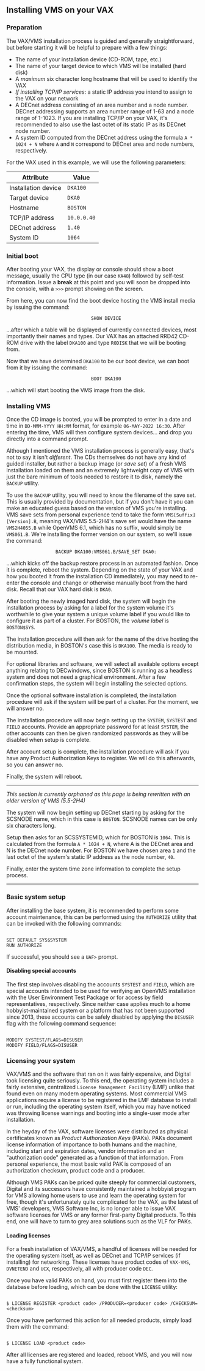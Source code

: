 Installing VMS on your VAX
--------------------------------------------------------------------------------

### Preparation

The VAX/VMS installation process is guided and generally straightforward, but
before starting it will be helpful to prepare with a few things:
* The name of your installation device (CD-ROM, tape, etc.)
* The name of your target device to which VMS will be installed (hard disk)
* A *maximum* six character long hostname that will be used to identify the VAX
* *If installing TCP/IP services*: a static IP address you intend to assign to
  the VAX on your network
* A DECnet address consisting of an area number and a node number. DECnet
  addressing supports an area number range of 1-63 and a node range of 1-1023.
  If you are installing TCP/IP on your VAX, it's recommended to also use the 
  last octet of its static IP as its DECnet node number.
* A system ID computed from the DECnet address using the formula `A * 1024 + N`
  where `A` and `N` correspond to DECnet area and node numbers, respectively.

For the VAX used in this example, we will use the following parameters:

| Attribute           | Value       |
|---------------------|-------------|
| Installation device | `DKA100`    |
| Target device       | `DKA0`      |
| Hostname            | `BOSTON`    |
| TCP/IP address      | `10.0.0.40` |
| DECnet address      | `1.40`      |
| System ID           | `1064`      |

### Initial boot

After booting your VAX, the display or console should show a boot message,
usually the CPU type (in our case `KA48`) followed by self-test information.
Issue a **break** at this point and you will soon be dropped into the console,
with a `>>>` prompt showing on the screen.

From here, you can now find the boot device hosting the VMS install media by
issuing the command:

`                                SHOW DEVICE                                   `

...after which a table will be displayed of currently connected devices,
most importantly their names and types. Our VAX has an attached RRD42 CD-ROM
drive with the label `DKA100` and type `RODISK` that we will be booting from.

Now that we have determined `DKA100` to be our boot device, we can boot from
it by issuing the command:

`                                BOOT DKA100                                   `

...which will start booting the VMS image from the disk. 

### Installing VMS

Once the CD image is booted, you will be prompted to enter in a date and time
in `DD-MMM-YYYY HH:MM` format, for example `06-MAY-2022 16:30`. After entering
the time, VMS will then configure system devices... and drop you directly into
a command prompt.

Although I mentioned the VMS installation process is generally easy, that's not
to say it isn't *different*. The CDs themselves do not have any kind of guided
installer, but rather a backup image (or *save set*) of a fresh VMS installation 
loaded on them and an extremely lightweight copy of VMS with just the bare 
minimum of tools needed to restore it to disk, namely the `BACKUP` utility.

To use the `BACKUP` utility, you will need to know the filename of the save set.
This is usually provided by documentation, but if you don't have it you can
make an educated guess based on the version of VMS you're installing. VMS
save sets from personal experience tend to take the form 
`VMS[Suffix][Version].B`, meaning VAX/VMS 5.5-2H4's save set would have the name
`VMS2H4055.B` while OpenVMS 6.1, which has no suffix, would simply be 
`VMS061.B`. We're installing the former version on our system, so we'll issue
the command:

`                   BACKUP DKA100:VMS061.B/SAVE_SET DKA0:                      `

...which kicks off the backup restore process in an automated fashion. Once it
is complete, reboot the system. Depending on the state of your VAX and how you
booted it from the installation CD immediately, you may need to re-enter the
console and change or otherwise manually boot from the hard disk. Recall that
our VAX hard disk is `DKA0`.

After booting the newly imaged hard disk, the system will begin the installation 
process by asking for a label for the system volume it's worthwhile to give your 
system a unique volume label if you would like to configure it as part of a 
cluster. For BOSTON, the *volume label* is `BOSTON$SYS`.

The installation procedure will then ask for the name of the drive hosting 
the distribution media, in BOSTON's case this is `DKA100`. 
The media is ready to be mounted.

For optional libraries and software, we will select all available options
except anything relating to DECwindows, since BOSTON is running as a
headless system and does not need a graphical environment. After a few 
confirmation steps, the system will begin installing the selected options.

Once the optional software installation is completed, the installation
procedure will ask if the system will be part of a cluster. 
For the moment, we will answer no.

The installation procedure will now begin setting up the `SYSTEM`, `SYSTEST` 
and `FIELD` accounts. Provide an appropriate password for at least `SYSTEM`, 
the other accounts can then be given randomized passwords as they will be 
disabled when setup is complete.

After account setup is complete, the installation procedure will ask if you
have any Product Authorization Keys to register. We will do this afterwards,
so you can answer no.

Finally, the system will reboot.

--------------------------------------------------------------------------------

*This section is currently orphaned as this page is being rewritten with an
older version of VMS (5.5-2H4)*

The system will now begin setting up DECnet starting by asking for the SCSNODE
name, which in this case is `BOSTON`. SCSNODE names can be only six characters
long.

Setup then asks for an SCSSYSTEMID, which for BOSTON is `1064`. This is
calculated from the formula `A * 1024 + N`, where A is the DECnet area and
N is the DECnet node number. For BOSTON we have chosen area `1` and the
last octet of the system's static IP address as the node number, `40`.

Finally, enter the system time zone information to complete the setup process.

--------------------------------------------------------------------------------

### Basic system setup

After installing the base system, it is recommended to perform some account
maintenance, this can be performed using the `AUTHORIZE` utility that can be
invoked with the following commands:

```DCL   

SET DEFAULT SYS$SYSTEM
RUN AUTHORIZE 

```

If successful, you should see a `UAF>` prompt.

#### Disabling special accounts

The first step involves disabling the accounts `SYSTEST` and `FIELD`,
which are special accounts intended to be used for verifying an OpenVMS
installation with the User Environment Test Package or for access by field
representatives, respectively. Since neither case applies much to a home
hobbyist-maintained system or a platform that has not been supported since
2013, these accounts can be safely disabled by applying the `DISUSER` flag
with the following command sequence:

```UAF

MODIFY SYSTEST/FLAGS=DISUSER
MODIFY FIELD/FLAGS=DISUSER

```

### Licensing your system

VAX/VMS and the software that ran on it was fairly expensive, and Digital
took licensing quite seriously. To this end, the operating system includes
a fairly extensive, centralized `License Management Facility` (LMF) unlike 
that found even on many modern operating systems. Most commercial VMS 
applications require a license to be registered in the LMF database to
install or run, including the operating system itself, which you may
have noticed was throwing license warnings and booting into a single-user
mode after installation.

In the heyday of the VAX, software licenses were distributed as physical
certificates known as *Product Authorization Keys* (PAKs). PAKs document
license information of importance to both humans and the machine,
including start and expiration dates, vendor information and an
"authorization code" generated as a function of that information. From
personal experience, the most basic valid PAK is composed of an 
authorization checksum, product code and a producer.

Although VMS PAKs can be priced quite steeply for commercial customers,
Digital and its successors have consistently maintained a hobbyist
program for VMS allowing home users to use and learn the operating
system for free, though it's unfortunately quite complicated for
the VAX, as the latest of VMS' developers, VMS Software Inc, is
no longer able to issue VAX software licenses for VMS or any
former first-party Digital products. To this end, one will have
to turn to grey area solutions such as the VLF for PAKs.

#### Loading licenses

For a fresh installation of VAX/VMS, a handful of licenses will be
needed for the operating system itself, as well as DECnet and
TCP/IP services (if installing) for networking. These licenses
have product codes of `VAX-VMS`, `DVNETEND` and `UCX`, respectively,
all with producer code `DEC`.

Once you have valid PAKs on hand, you must first register them
into the database before loading, which can be done with the
`LICENSE` utility:

```DCL

$ LICENSE REGISTER <product code> /PRODUCER=<producer code> /CHECKSUM=<checksum>

```

Once you have performed this action for all needed products,
simply load them with the command:

```DCL

$ LICENSE LOAD <product code>

```

After all licenses are registered and loaded, reboot VMS, and you will now have a fully functional system.
